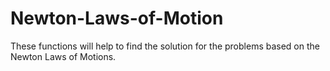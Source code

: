 # Newton-Laws-of-Motion
These functions will help to find the solution for the problems based on the Newton Laws of Motions.
